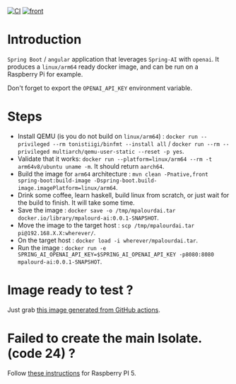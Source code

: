[![CI](https://github.com/mpalourdio/mpalourd-ai/actions/workflows/main.yml/badge.svg)](https://github.com/mpalourdio/mpalourd-ai/actions/workflows/main.yml)
[![front](https://github.com/mpalourdio/mpalourd-ai/actions/workflows/front.yml/badge.svg)](https://github.com/mpalourdio/mpalourd-ai/actions/workflows/front.yml)

# Introduction

`Spring Boot` / `angular` application that leverages `Spring-AI` with `openai`.
It produces a `linux/arm64` ready docker image, and can be run on a Raspberry Pi for example.

Don't forget to export the `OPENAI_API_KEY` environment variable.

# Steps

- Install QEMU (is you do not build on `linux/arm64`) : `docker run --privileged --rm tonistiigi/binfmt --install all` / `docker run --rm --privileged multiarch/qemu-user-static --reset -p yes`.
- Validate that it works: `docker run --platform=linux/arm64 --rm -t arm64v8/ubuntu uname -m`. It should return `aarch64`.
- Build the image for `arm64` architecture : `mvn clean -Pnative,front spring-boot:build-image -Dspring-boot.build-image.imagePlatform=linux/arm64`.
- Drink some coffee, learn haskell, build linux from scratch, or just wait for the build to finish. It will take some time.
- Save the image : `docker save -o /tmp/mpalourdai.tar docker.io/library/mpalourd-ai:0.0.1-SNAPSHOT`.
- Move the image to the target host : `scp /tmp/mpalourdai.tar pi@192.168.X.X:wherever/`.
- On the target host : `docker load -i wherever/mpalourdai.tar`.
- Run the image : `docker run -e SPRING_AI_OPENAI_API_KEY=$SPRING_AI_OPENAI_API_KEY -p8080:8080 mpalourd-ai:0.0.1-SNAPSHOT`.

# Image ready to test ?

Just grab [this image generated from GitHub actions](https://mpalourdio.github.io/mpalourd-ai/mpalourdai.tar).

# Failed to create the main Isolate. (code 24) ?

Follow [these instructions](https://pimylifeup.com/raspberry-pi-page-size/) for Raspberry PI 5.
